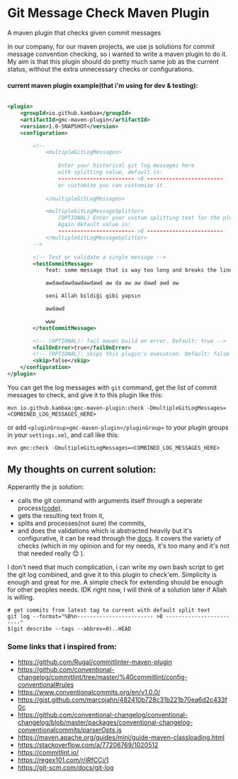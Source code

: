 # Git Message Check Maven Plugin

A maven plugin that checks given commit messages

In our company, for our maven projects, we use js solutions for commit message convention checking, so i wanted to write a maven plugin to do it. My aim is that this plugin should do pretty much same job as the current status, without the extra unnecessary checks or configurations.

#### current maven plugin example(that i'm using for dev & testing):

```xml

<plugin>
    <groupId>io.github.kambaa</groupId>
    <artifactId>gmc-maven-plugin</artifactId>
    <version>1.0-SNAPSHOT</version>
    <configuration>

        <!--
            <multipleGitLogMessages>
             
                Enter your historical git log messages here 
                with splitting value, default is:
                ------------------------ >8 ------------------------
                or customize you can customize it.
                
            </multipleGitLogMessages>

            <multipleGitLogMessageSplitter>
                (OPTIONAL) Enter your custom splitting text for the plugin to understand. 
                Again default value is:
                ------------------------ >8 ------------------------
            </multipleGitLogMessageSplitter>
        -->

        <!-- Test or validate a single message -->
        <testCommitMessage>
            feat: some message that is way too long and breaks the line max-length

            awdawdawdawdawdawd aw da aw aw dawd awd aw

            seni Allah bildiği gibi yapsın

            awdawd

            www
        </testCommitMessage>

        <!-- (OPTIONAL): fail maven build on error. Default: true -->
        <failOnError>true</failOnError>
        <!-- (OPTIONAL): skips this plugin's execution. Default: false -->
        <skip>false</skip>
    </configuration>
</plugin>

```

You can get the log messages with `git` command, get the list of commit messages to check, and give it to this plugin like this: 
```shell
mvn io.github.kambaa:gmc-maven-plugin:check -DmultipleGitLogMessages=<COMBINED_LOG_MESSAGES_HERE>
```
or add `<pluginGroup>gmc-maven-plugin</pluginGroup>` to your plugin groups in your `settings.xml`, and call like this: 

```shell
mvn gmc:check -DmultipleGitLogMessages=<COMBINED_LOG_MESSAGES_HERE>
```


## My thoughts on current solution:
Apperantly the js solution:  
- calls the git command with arguments itself through a seperate process([code](https://github.com/conventional-changelog/conventional-changelog/blob/master/packages/git-raw-commits/index.js#L59)),
- gets the resulting text from it,
- splits and processes(not sure) the commits,
- and does the validations which is abstracted heavily but it's configurative, it can be read through the [docs]( https://github.com/conventional-changelog/commitlint/tree/master/%40commitlint/config-conventional#rules). It covers the variety of checks (which in my opinion and for my needs, it's too many and it's not that needed really 😊 ).

I don't need that much complication, i can write my own bash script to get the git log combined, and give it to this plugin to check'em. Simplicity is enough and great for me. A simple check for extending should be enough for other peoples needs. IDK right now, I will think of a solution later if Allah is willing. 

```shell
# get commits from latest tag to current with default split text
git log --format="%B%n------------------------ >8 ------------------------" 
$(git describe --tags --abbrev=0)..HEAD
```



### Some links that i inspired from:

- https://github.com/Rugal/commitlinter-maven-plugin
- https://github.com/conventional-changelog/commitlint/tree/master/%40commitlint/config-conventional#rules
- https://www.conventionalcommits.org/en/v1.0.0/
- https://gist.github.com/marcojahn/482410b728c31b221b70ea6d2c433f0c
- https://github.com/conventional-changelog/conventional-changelog/blob/master/packages/conventional-changelog-conventionalcommits/parserOpts.js
- https://maven.apache.org/guides/mini/guide-maven-classloading.html
- https://stackoverflow.com/a/77206769/1020512
- https://commitlint.io/
- https://regex101.com/r/jRfCCj/1
- https://git-scm.com/docs/git-log
